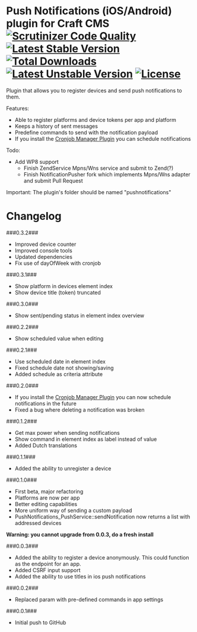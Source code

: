 Push Notifications (iOS/Android) plugin for Craft CMS [![Scrutinizer Code Quality](https://scrutinizer-ci.com/g/boboldehampsink/pushnotifications/badges/quality-score.png?b=develop)](https://scrutinizer-ci.com/g/boboldehampsink/pushnotifications/?branch=develop) [![Latest Stable Version](https://poser.pugx.org/boboldehampsink/pushnotifications/v/stable)](https://packagist.org/packages/boboldehampsink/pushnotifications) [![Total Downloads](https://poser.pugx.org/boboldehampsink/pushnotifications/downloads)](https://packagist.org/packages/boboldehampsink/pushnotifications) [![Latest Unstable Version](https://poser.pugx.org/boboldehampsink/pushnotifications/v/unstable)](https://packagist.org/packages/boboldehampsink/pushnotifications) [![License](https://poser.pugx.org/boboldehampsink/pushnotifications/license)](https://packagist.org/packages/boboldehampsink/pushnotifications)
=================

Plugin that allows you to register devices and send push notifications to them.

Features:
- Able to register platforms and device tokens per app and platform
- Keeps a history of sent messages
- Predefine commands to send with the notification payload
- If you install the [Cronjob Manager Plugin](http://github.com/boboldehampsink/cronjob) you can schedule notifications

Todo:
- Add WP8 support
	- Finish ZendService Mpns/Wns service and submit to Zend(?)
	- Finish NotificationPusher fork which implements Mpns/Wns adapter and submit Pull Request

Important:
The plugin's folder should be named "pushnotifications"

Changelog
=================
###0.3.2###
- Improved device counter
- Improved console tools
- Updated dependencies
- Fix use of dayOfWeek with cronjob

###0.3.1###
- Show platform in devices element index
- Show device title (token) truncated

###0.3.0###
- Show sent/pending status in element index overview

###0.2.2###
- Show scheduled value when editing

###0.2.1###
- Use scheduled date in element index
- Fixed schedule date not showing/saving
- Added schedule as criteria attribute

###0.2.0###
- If you install the [Cronjob Manager Plugin](http://github.com/boboldehampsink/cronjob) you can now schedule notifications in the future
- Fixed a bug where deleting a notification was broken

###0.1.2###
- Get max power when sending notifications
- Show command in element index as label instead of value
- Added Dutch translations

###0.1.1###
- Added the ability to unregister a device

###0.1.0###
- First beta, major refactoring
- Platforms are now per app
- Better editing capabilities
- More uniform way of sending a custom payload
- PushNotifications_PushService::sendNotification now returns a list with addressed devices

__Warning: you cannot upgrade from 0.0.3, do a fresh install__

###0.0.3###
- Added the ability to register a device anonymously. This could function as the endpoint for an app.
- Added CSRF input support
- Added the ability to use titles in ios push notifications

###0.0.2###
- Replaced param with pre-defined commands in app settings

###0.0.1###
- Initial push to GitHub
